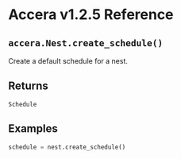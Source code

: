 [//]: # (Project: Accera)
[//]: # (Version: v1.2.5)

# Accera v1.2.5 Reference

## `accera.Nest.create_schedule()`
Create a default schedule for a nest.

## Returns
`Schedule`

## Examples

```python
schedule = nest.create_schedule()
```

<div style="page-break-after: always;"></div>
